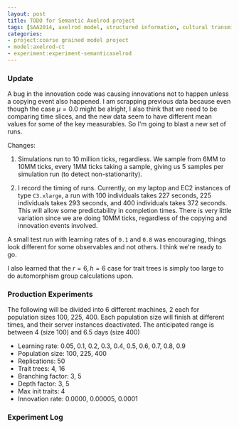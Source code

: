 ```yaml
---
layout: post
title: TODO for Semantic Axelrod project
tags: [SAA2014, axelrod model, structured information, cultural transmission, dissertation,experiments,  experiment-semanticaxelrod]
categories: 
- project:coarse grained model project
- model:axelrod-ct
- experiment:experiment-semanticaxelrod
---
```


### Update ###

A bug in the innovation code was causing innovations not to happen unless a copying event also happened.  I am scrapping previous data because even though the case $\mu = 0.0$ might be alright, 
I also think that we need to be comparing time slices, and the new data seem to have different mean 
values for some of the key measurables.  So I'm going to blast a new set of runs.  

Changes:

1.  Simulations run to 10 million ticks, regardless.  We sample from 6MM to 10MM ticks, every 1MM ticks taking a sample, giving us 5 samples per simulation run (to detect non-stationarity).

2.  I record the timing of runs.  Currently, on my laptop and EC2 instances of type `C3.xlarge`, a run with 100 individuals takes 227 seconds, 225 individuals takes 293 seconds, and 400 individuals takes 372 seconds.  This will allow some predictability in completion times.  There is very little variation since we are doing 10MM ticks, regardless of the copying and innovation events involved.  

A small test run with learning rates of `0.1` and `0.8` was encouraging, things look different for some observables and not others.  I think we're ready to go.  

I also learned that the $r=6, h=6$ case for trait trees is simply too large to do automorphism group calculations upon.  


### Production Experiments ###

The following will be divided into 6 different machines, 2 each for population sizes 100, 225, 400.  Each population size will finish at different times, and their server instances deactivated.  The anticipated range is between 4 (size 100) and 6.5 days (size 400)

* Learning rate:  0.05, 0.1, 0.2, 0.3, 0.4, 0.5, 0.6, 0.7, 0.8, 0.9
* Population size:  100, 225, 400
* Replications: 50
* Trait trees:  4, 16
* Branching factor:  3, 5
* Depth factor: 3, 5
* Max init traits: 4
* Innovation rate: 0.0000, 0.00005, 0.0001


### Experiment Log ###



